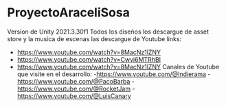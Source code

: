 # ProyectoAraceliSosa
Version de Unity 2021.3.30f1
Todos los diseños los descargue de asset store y la musica de escenas las descargue de Youtube links: 
- https://www.youtube.com/watch?v=8MacNz1lZNY
- https://www.youtube.com/watch?v=Cwyi6MTRhBI
- https://www.youtube.com/watch?v=8MacNz1lZNY
Canales de Youtube que visite en el desarrollo:
-https://www.youtube.com/@Indierama
-https://www.youtube.com/@PacoBarba
-https://www.youtube.com/@RocketJam
-https://www.youtube.com/@LuisCanary
